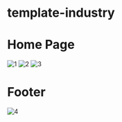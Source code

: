# template-industry
# Home Page
![1](https://user-images.githubusercontent.com/35330229/54555024-dca55900-49db-11e9-92ac-25f816439085.PNG)
![2](https://user-images.githubusercontent.com/35330229/54555025-dd3def80-49db-11e9-9ab3-271a54e4ef43.PNG)
![3](https://user-images.githubusercontent.com/35330229/54555027-dd3def80-49db-11e9-9378-19ef6c8f93b0.PNG)
# Footer
![4](https://user-images.githubusercontent.com/35330229/54555023-dca55900-49db-11e9-9dd5-123f8e0d8ad1.PNG)
